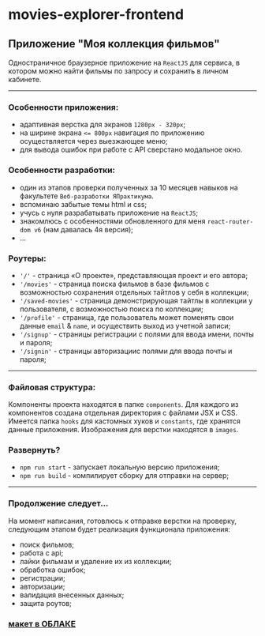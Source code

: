 # movies-explorer-frontend

## Приложение "Моя коллекция фильмов"

Одностраничное браузерное приложение на `ReactJS` для сервиса, в котором можно найти фильмы по запросу и сохранить в личном кабинете.

---

### Особенности приложения:

- адаптивная верстка для экранов `1280px - 320px`;
- на ширине экрана `<= 800px` навигация по приложению осуществляется через выезжающее меню;
- для вывода ошибок при работе с API сверстано модальное окно.

### Особенности разработки:

- один из этапов проверки полученных за 10 месяцев навыков на факультете `Веб-разработки ЯПрактикума`.
- вспоминаю забытые темы html и css;
- учусь с нуля разрабатывать приложение на `ReactJS`;
- знакомлюсь с особенностями обновленного для меня `react-router-dom v6` (нам давалась 4я версия);
- ...

### Роутеры:

- `'/'` - страница «О проекте», представляющая проект и его автора;
- `'/movies'` - страница поиска фильмов в базе фильмов с возможностью сохранения отдельных тайтлов у себя в коллекции;
- `'/saved-movies'` - страница демонстрирующая тайтлы в коллекции у пользователя, с возможностью поиска по коллекции;
- `'/profile'` - страница, где пользователь может поменять свои данные `email` & `name`, и осуществить выход из учетной записи;
- `'/signup'` - страницы регистрации с полями для ввода имени, почты и пароля;
- `'/signin'` - страницы авторизациис полями для ввода почты и пароля;

---

### Файловая структура:
Компоненты проекта находятся в папке `components`. Для каждого из компонентов создана отдельная директория с файлами JSX и CSS.\
Имеется папка `hooks` для кастомных хуков и `constants`, где хранятся данные приложения. Изображения для верстки находятся в `images`.

### Развернуть?
- `npm run start` - запускает локальную версию приложения;
- `npm run build` - компилирует сборку для отправки на сервер;

---

### Продолжение следует...

На момент написания, готовлюсь к отправке верстки на проверку, следующим этапом будет реализация функционала приложения:
- поиск фильмов;
- работа с api;
- лайки фильмам и удаление их из коллекции;
- обработка ошибок;
- регистрации;
- авторизации;
- валидация внесенных данных;
- защита роутов;

### [макет в ОБЛАКЕ](https://disk.yandex.ru/d/MFfNa1KunMQ8-w)
